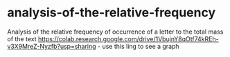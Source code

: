 # analysis-of-the-relative-frequency
Аnalysis of the relative frequency of occurrence of a letter to the total mass of the text
https://colab.research.google.com/drive/1VbujnY8qOtf74kREh-v3X9MreZ-Nyzfb?usp=sharing - use this ling to see a graph
